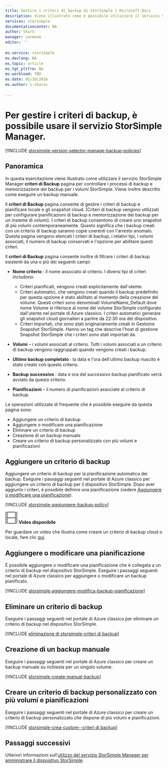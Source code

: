 ```yaml
---
title: Gestire i criteri di backup di StorSimple | Microsoft Docs
description: Viene illustrato come è possibile utilizzare il servizio StorSimple Manager per creare e gestire backup manuali, pianificazioni di backup e conservazione dei backup.
services: storsimple
documentationcenter: NA
author: SharS
manager: carmonm
editor: ''

ms.service: storsimple
ms.devlang: NA
ms.topic: article
ms.tgt_pltfrm: NA
ms.workload: TBD
ms.date: 05/10/2016
ms.author: v-sharos

---
```

# Per gestire i criteri di backup, è possibile usare il servizio StorSimple Manager.
[!INCLUDE [storsimple-version-selector-manage-backup-policies](../../includes/storsimple-version-selector-manage-backup-policies.md)]

## Panoramica
In questa esercitazione viene illustrato come utilizzare il servizio StorSimple Manager **criteri di Backup** pagina per controllare i processi di backup e memorizzazione dei backup per i volumi StorSimple. Viene inoltre descritto come eseguire un backup manuale.

Il **criteri di Backup** pagina consente di gestire i criteri di backup e pianificare locale e gli snapshot cloud. (Criteri di backup vengono utilizzati per configurare pianificazioni di backup e memorizzazione dei backup per un insieme di volumi). I criteri di backup consentono di creare uno snapshot di più volumi contemporaneamente. Questo significa che i backup creati con un criterio di backup saranno copie coerenti con l'arresto anomalo. Questa pagina vengono elencati i criteri di backup, i relativi tipi, i volumi associati, il numero di backup conservati e l'opzione per abilitare questi criteri.

Il **criteri di Backup** pagina consente inoltre di filtrare i criteri di backup esistenti da una o più dei seguenti campi:

* **Nome criterio** : il nome associato al criterio. I diversi tipi di criteri includono:
  
  * Criteri pianificati, vengono creati esplicitamente dall'utente.
  * Criteri automatici, che vengono creati quando il backup predefinito per questa opzione è stato abilitato al momento della creazione del volume. Questi criteri sono denominati VolumeName\_Default dove nome Volume si riferisce al nome del volume StorSimple configurato dall'utente nel portale di Azure classico. I criteri automatici generare gli snapshot cloud giornalieri a partire da 22:30 ora del dispositivo.
  * Criteri importati, che sono stati originariamente creati in Gestione Snapshot StorSimple. Hanno un tag che descrive l'host di gestione Snapshot StorSimple che i criteri sono stati importati da.
* **Volumi** – i volumi associati al criterio. Tutti i volumi associati a un criterio di backup vengono raggruppati quando vengono creati i backup.
* **Ultimo backup completato** : la data e l'ora dell'ultimo backup riuscito è stato creato con questo criterio.
* **Backup successivo** : data e ora del successivo backup pianificato verrà avviato da questo criterio.
* **Pianificazioni** – il numero di pianificazioni associate al criterio di backup.

Le operazioni utilizzate di frequente che è possibile eseguire da questa pagina sono:

* Aggiungere un criterio di backup 
* Aggiungere o modificare una pianificazione 
* Eliminare un criterio di backup 
* Creazione di un backup manuale 
* Creare un criterio di backup personalizzato con più volumi e pianificazioni 

## Aggiungere un criterio di backup
Aggiungere un criterio di backup per la pianificazione automatica dei backup. Eseguire i passaggi seguenti nel portale di Azure classico per aggiungere un criterio di backup per il dispositivo StorSimple. Dopo aver aggiunto i criteri, è possibile definire una pianificazione (vedere [Aggiungere o modificare una pianificazione](#add-or-modify-a-schedule)).

[!INCLUDE [storsimple-aggiungere-backup-policy](../../includes/storsimple-add-backup-policy.md)]

![Video disponibile](./media/storsimple-manage-backup-policies/Video_icon.png) **Video disponibile**

Per guardare un video che illustra come creare un criterio di backup cloud o locale, fare clic [qui](https://azure.microsoft.com/documentation/videos/create-storsimple-backup-policies/).

## Aggiungere o modificare una pianificazione
È possibile aggiungere o modificare una pianificazione che è collegata a un criterio di backup nel dispositivo StorSimple. Eseguire i passaggi seguenti nel portale di Azure classico per aggiungere o modificare un backup pianificato.

[!INCLUDE [storsimple-aggiungere-modifica-backup-pianificazione](../../includes/storsimple-add-modify-backup-schedule.md)]

## Eliminare un criterio di backup
Eseguire i passaggi seguenti nel portale di Azure classico per eliminare un criterio di backup nel dispositivo StorSimple.

[!INCLUDE [eliminazione di storsimple-criteri di backup](../../includes/storsimple-delete-backup-policy.md)]

## Creazione di un backup manuale
Eseguire i passaggi seguenti nel portale di Azure classico per creare un backup manuale su richiesta per un singolo volume.

[!INCLUDE [storsimple-create-manual-backup](../../includes/storsimple-create-manual-backup.md)]

## Creare un criterio di backup personalizzato con più volumi e pianificazioni
Eseguire i passaggi seguenti nel portale di Azure classico per creare un criterio di backup personalizzato che dispone di più volumi e pianificazioni.

[!INCLUDE [storsimple-crea-custom--criteri di backup](../../includes/storsimple-create-custom-backup-policy.md)]

## Passaggi successivi
Ulteriori informazioni sull’[utilizzo del servizio StorSimple Manager per amministrare il dispositivo StorSimple](storsimple-manager-service-administration.md).

<!---HONumber=AcomDC_0511_2016-->